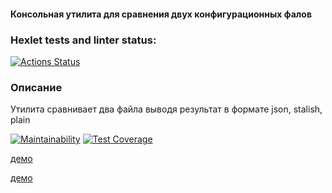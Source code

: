 <h4>Консольная утилита для сравнения двух конфигурационных фалов</h4>

### Hexlet tests and linter status:
[![Actions Status](https://github.com/JavaQuaker/java-project-71/workflows/hexlet-check/badge.svg)](https://github.com/JavaQuaker/java-project-71/actions)

<h3>Описание</h3>
<p>Утилита сравнивает два файла выводя результат в формате json, stalish, plain</p>

[![Maintainability](https://api.codeclimate.com/v1/badges/3732404285363862e527/maintainability)](https://codeclimate.com/github/JavaQuaker/java-project-71/maintainability)
[![Test Coverage](https://api.codeclimate.com/v1/badges/3732404285363862e527/test_coverage)](https://codeclimate.com/github/JavaQuaker/java-project-71/test_coverage)


[демо](https://asciinema.org/a/ilIcqG6TOiVQSkdHA3CrD8HXz)


[демо](https://asciinema.org/a/KISkJWRlHBozfbrFEVIccSJ1q)
